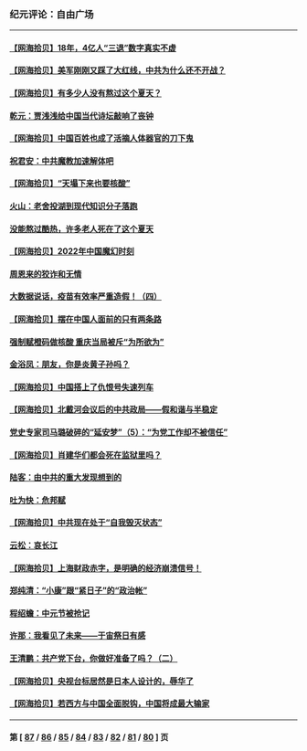 ### 纪元评论：自由广场
---
#### [【网海拾贝】18年，4亿人“三退”数字真实不虚](../../pages/nsc993/n13814374.md) 
#### [【网海拾贝】美军刚刚又踩了大红线，中共为什么还不开战？](../../pages/nsc993/n13813604.md) 
#### [【网海拾贝】有多少人没有熬过这个夏天？](../../pages/nsc993/n13812985.md) 
#### [乾元：贾浅浅给中国当代诗坛敲响了丧钟](../../pages/nsc993/n13812840.md) 
#### [【网海拾贝】中国百姓也成了活摘人体器官的刀下鬼](../../pages/nsc993/n13812062.md) 
#### [祝君安：中共魔教加速解体吧](../../pages/nsc993/n13812072.md) 
#### [【网海拾贝】“天塌下来也要核酸”](../../pages/nsc993/n13811406.md) 
#### [火山：老舍投湖到现代知识分子落跑](../../pages/nsc993/n13811414.md) 
#### [没能熬过酷热，许多老人死在了这个夏天](../../pages/nsc993/n13811366.md) 
#### [【网海拾贝】2022年中国魔幻时刻](../../pages/nsc993/n13810635.md) 
#### [周恩来的狡诈和无情](../../pages/nsc993/n13810621.md) 
#### [大数据说话，疫苗有效率严重造假！（四）](../../pages/nsc993/n13810534.md) 
#### [【网海拾贝】摆在中国人面前的只有两条路](../../pages/nsc993/n13809733.md) 
#### [强制赋橙码做核酸 重庆当局被斥“为所欲为”](../../pages/nsc993/n13809680.md) 
#### [金浴凤：朋友，你是炎黄子孙吗？](../../pages/nsc993/n13808828.md) 
#### [【网海拾贝】中国搭上了仇恨号失速列车](../../pages/nsc993/n13808946.md) 
#### [【网海拾贝】北戴河会议后的中共政局——假和谐与半稳定](../../pages/nsc993/n13808238.md) 
#### [党史专家司马璐破碎的“延安梦”（5）：“为党工作却不被信任”](../../pages/nsc993/n13808233.md) 
#### [【网海拾贝】肖建华们都会死在监狱里吗？](../../pages/nsc993/n13807536.md) 
#### [陆客：由中共的重大发现想到的](../../pages/nsc993/n13807284.md) 
#### [吐为快：危邦赋](../../pages/nsc993/n13807006.md) 
#### [【网海拾贝】中共现在处于“自我毁灭状态”](../../pages/nsc993/n13806544.md) 
#### [云松：哀长江](../../pages/nsc993/n13806519.md) 
#### [【网海拾贝】上海财政赤字，是明确的经济崩溃信号！](../../pages/nsc993/n13805813.md) 
#### [郑纯清：“小康”跟“紧日子”的“政治帐”](../../pages/nsc993/n13805792.md) 
#### [程绍蟾：中元节被抢记](../../pages/nsc993/n13805756.md) 
#### [许那：我看见了未来——于宙祭日有感](../../pages/nsc993/n13805469.md) 
#### [王清鹏：共产党下台，你做好准备了吗？（二）](../../pages/nsc993/n13804796.md) 
#### [【网海拾贝】央视台标居然是日本人设计的，辱华了](../../pages/nsc993/n13805059.md) 
#### [【网海拾贝】若西方与中国全面脱钩，中国将成最大输家](../../pages/nsc993/n13804505.md) 

---
#### 第 [ [87](./87.md) / [86](./86.md) / [85](./85.md) / [84](./84.md) / [83](./83.md) / [82](./82.md) / [81](./81.md) / [80](./80.md) ] 页
